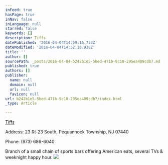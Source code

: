 ```yaml
---
inFeed: true
hasPage: true
inNav: false
inLanguage: null
starred: false
keywords: []
description: Tiffs
datePublished: '2016-04-04T14:59:15.733Z'
dateModified: '2016-04-04T14:52:18.938Z'
title: ''
author: []
sourcePath: _posts/2016-04-04-b242b1e5-5bed-471b-9c10-295ea409cdb7.md
published: true
authors: []
publisher:
  name: null
  domain: null
  url: null
  favicon: null
url: b242b1e5-5bed-471b-9c10-295ea409cdb7/index.html
_type: Article

---
```

[Tiffs][0]

Address: 23 Rt-23 South, Pequannock Township, NJ 07440

Phone: (973) 686-6040

Branch of a small chain of sports bars offering American eats, several TVs & weeknight happy hour.
![](https://the-grid-user-content.s3-us-west-2.amazonaws.com/83626901-1989-4635-b114-40f2a3f1c1ca.jpg)

[0]: http://www.tiffs23.com/